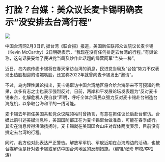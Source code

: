 # 打脸？台媒：美众议长麦卡锡明确表示“没安排去台湾行程”

![](https://inews.gtimg.com/newsapp_bt/0/15641194596/1000)

中国台湾网2月3日讯 据台湾《联合报》报道，美国新任联邦众议院议长麦卡锡（Kevin
McCarthy）2日明确表示，“我现在没有任何排定去台湾的行程。”有舆论称，这句话妥妥给了民进党当局及炒作此话题的绿营网军“当头一棒”。

近日，岛内疯传麦卡锡将在春天窜访台湾的消息，民进党当局及“台独”势力不仅表现出热脸相迎的谄媚嘴脸，还宣称2022年就曾向麦卡锡发出“邀请”。

不过，岛内理性舆论指出，麦卡锡窜访中国台湾地区将会给台海带来不可预知的后果，众多有志之士也表示强烈反对。日前，两岸和平发展论坛发表题为“反对麦卡锡来台，化解危机人民自救”声明，呼吁全体台湾民众强力反对麦卡锡赴台制造台海危机，以争取台海和平的一线可能。

麦卡锡去年担任美国共和党众议院领袖时曾扬言，有意在担任议长后赴台窜访。台媒此前引述美媒消息称，美国国防部正在为麦卡锡窜台做准备，可能在春季成行。其实在消息传得沸沸扬扬时，麦卡锡就在美国国会山庄对媒体两度表示，目前没有排定去台湾的行程。

同时，我方也对此表达严正警告。解放军军机、军舰近期在台海周边的活动，也被台媒解读是针对麦卡锡或窜访中国台湾地区的反制措施。（编辑/张玲 审校/李柏涛）

